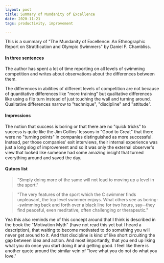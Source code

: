 ```yaml
---
layout: post
title: Summary of Mundanity of Excellence
date: 2020-11-21
tags: productivity, improvement

---
```


This is a summary of "The Mundanity of Excellence: An Ethnographic Report on Stratification and Olympic Swimmers" by Daniel F. Chambliss.

#### In three sentences
The author has spent a lot of time reporting on all levels of swimming competition and writes about observations about the differences between them.

The differences in abilities of different levels of competition are not because of quantitative differences like "more training" but qualitative differences like using a flip turn instead of just touching the wall and turning around. Qualitative differences narrow to "technique", "discipline" and "attitude".


#### Impressions
The notion that success is boring or that there are no "quick tricks" to success is quite like the Jim Collins' lessons in "Good to Great" that there were no "turning points" in companies distinguished as more successful. Instead, per those companies' exit interviews, their internal experience was just a long slog of improvement and so it was only the external observer's view that looked like someone had some amazing insight that turned everything around and saved the day.

#### Qutoes list

> "Simply doing more of the same will not lead to moving up a level in the sport."

> "The very features of the sport which the C swimmer finds unpleasant, the top level swimmer enjoys. What others see as boring--swimming back and forth over a black line for two hours, say--they find peaceful, even meditative, often challenging or therapeutic."

Yea this also reminds me of this concept around that I think is described in the book the "Motivation Myth" (have not read this yet but I heard a description), that waiting to become motivated to do something you will never get around to it. And that discipline is kind of like short circuiting the gap between idea and action. And most importantly, that you end up liking what you do once you start doing it and getting good. I feel like there is another quote around the similar vein of "love what you do not do what you love."
